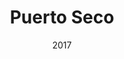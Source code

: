 ---
offline: false
private: false
title: "Puerto Seco"
specs: "El Reproductor de Audio Multicanal es un dispositivo diseñado para reproducir audio en hasta 8 canales simultáneos e independientes desde una sola unidad. Al vincular un segundo dispositivo, la reproducción se puede ampliar hasta 16 canales, manteniendo la sincronización entre ambos. Es ideal para instalaciones de sonido con cintas fijas o para sistemas que requieren activación mediante sensores o protocolos de comunicación."
date: "2017"
endDate: "2017"
categories: 
  - "obra-multimedia"
place: "Taller monkmonkeykey"
mainImage: "https://res.cloudinary.com/dmrzmnjln/image/upload/v1744493599/website/projects/comision-produccion-obra/jiytn4ff8p5tiuewjv5s.jpg"
mainImageCredit: "Esquema de componentes y vistas del reproductor, 2023. Diseño, fabricación y programación por Josué Martínez."
customnamecollaborator: "Comisionado por"
collaborators:
  - alvaro-diaz
images:
  - "https://res.cloudinary.com/dmrzmnjln/image/upload/v1740801414/website/projects/comision-produccion-obra/dmrhmgmqo6jo9c4dpab8.jpg"
  - "https://res.cloudinary.com/dmrzmnjln/image/upload/v1739081407/website/projects/comision-produccion-obra/zf9ebbjbx56vwpmc0ygt.png"
imageCredits:
  - "Reproductor de audio multicanal ensamblado, 2023. Diseño fabriación y programación por Josué Martínez."
  - "Vista isometrica del dispositvo de reproducción de audio multicanal, 2023. Diseño, fabricación y programación por Josué Martínez."
description: "Diseño, fabricación y programación de reproductor de audio multicanal."
videoLink: "" 
audioLink: ""  
---